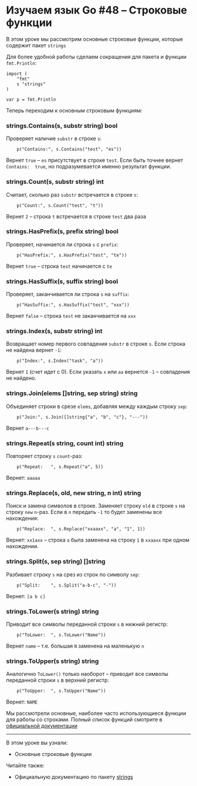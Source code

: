 
# Изучаем язык Go #48 – Строковые функции 

В этом уроке мы рассмотрим основные строковые функции, которые содержит пакет `strings`

Для более удобной работы сделаем сокращения для пакета и функции `fmt.Println`:

```
import (
    "fmt"
    s "strings"
)

var p = fmt.Println
```

Теперь переходим к основным строковым функциям:

### strings.Contains(s, substr string) bool

Проверяет наличие `substr` в строке `s`:

```
    p("Contains:", s.Contains("test", "es"))
```

Вернет `true` – `es` присутствует в строке `test`. Если быть точнее вернет `Contains:  true`, но подразумевается именно
результат функции.

### strings.Count(s, substr string) int

Считает, сколько раз `substr` встречается в строке `s`:

```
    p("Count:", s.Count("test", "t"))
```

Вернет `2` – строка `t` встречается в строке `test` два раза

### strings.HasPrefix(s, prefix string) bool

Проверяет, начинается ли строка `s` с `prefix`:

```
    p("HasPrefix:", s.HasPrefix("test", "te"))
```

Вернет `true` – строка `test` начинается с `te`

### strings.HasSuffix(s, suffix string) bool

Проверяет, заканчивается ли строка `s` на `suffix`:

```
    p("HasSuffix:", s.HasSuffix("test", "xxx"))
```

Вернет `false` – строка `test` не заканчивается на `xxx`

### strings.Index(s, substr string) int

Возвращает номер первого совпадения `substr` в строке `s`. Если строка не найдена вернет `-1`:

```
    p("Index:", s.Index("task", "a"))
```

Вернет `1` (счет идет с 0). Если указать `x` или `aa` вернется `-1` – совпадения не найдено.

### strings.Join(elems []string, sep string) string

Объединяет строки в срезе `elems`, добавляя между каждым строку `sep`:

```
    p("Join:", s.Join([]string{"a", "b", "c"}, "---"))
```

Вернет `a---b---c`

### strings.Repeat(s string, count int) string

Повторяет строку `s` `count`-раз:

```
    p("Repeat:   ", s.Repeat("a", 5))
```

Вернет: `aaaaa`

### strings.Replace(s, old, new string, n int) string

Поиск и замена символов в строке. Заменяет строку `old` в строке `s` на строку `new` `n`-раз. Если в `n` передать `-1` 
то будет заменены все нахождения:

```
    p("Replace:  ", s.Replace("xxaaxx", "a", "1", 1))
```

Вернет: `xx1axx` – строка `a` была заменена на строку `1` в `xxaaxx` при одном нахождении.

### strings.Split(s, sep string) []string

Разбивает строку `s` на срез из строк по символу `sep`:

```
    p("Split:    ", s.Split("a-b-c", "-"))
```

Вернет: `[a b c]`

### strings.ToLower(s string) string

Приводит все символы переданной строки `s` в нижний регистр:

```
    p("ToLower:  ", s.ToLower("Name"))
```

Вернет `name` – т.е. большая `N` заменена на маленькую `n`

### strings.ToUpper(s string) string

Аналогично `ToLower()` только наоборот – приводит все символы переданной строки `s` в верхний регистр:

```
    p("ToUpper:  ", s.ToUpper("Name"))
```

Вернет: `NAME`


Мы рассмотрели основные, наиболее часто использующиеся функции для работы со строками. Полный список функций смотрите в
[официальной документации](https://pkg.go.dev/strings)

____

В этом уроке вы узнали:

- Основные строковые функции

Читайте также:

- Официальную документацию по пакету [strings](https://pkg.go.dev/strings#Contains)

